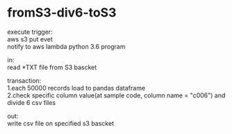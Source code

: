 # fromS3-div6-toS3
execute trigger:<br/>
aws s3 put evet<br/>
notify to aws lambda python 3.6 program

in:<br/>
read *TXT file from S3 bascket<br/>

transaction:<br/>
1.each 50000 records load to pandas dataframe<br/>
2.check specific column value(at sample code, column name = "c006") and divide 6 csv files

out:<br/>
write csv file on specified s3 bascket
